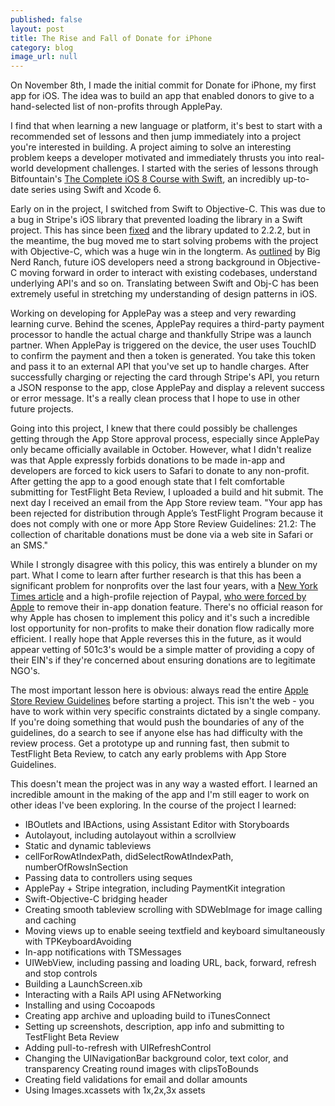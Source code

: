```yaml
---
published: false
layout: post
title: The Rise and Fall of Donate for iPhone
category: blog
image_url: null
---
```


On November 8th, I made the initial commit for Donate for iPhone, my first app for iOS. The idea was to build an app that enabled donors to give to a hand-selected list of non-profits through ApplePay.

I find that when learning a new language or platform, it's best to start with a recommended set of lessons and then jump immediately into a project you're interested in building. A project aiming to solve an interesting problem keeps a developer motivated and immediately thrusts you into real-world development challenges. I started with the series of lessons through Bitfountain's [The Complete iOS 8 Course with Swift](http://bitfountain.io/course/complete-ios8/), an incredibly up-to-date series using Swift and Xcode 6.

Early on in the project, I switched from Swift to Objective-C. This was due to a bug in Stripe's iOS library that prevented loading the library in a Swift project. This has since been [fixed](http://stackoverflow.com/a/26952273/4233556) and the library updated to 2.2.2, but in the meantime, the bug moved me to start solving probems with the project with Objective-C, which was a huge win in the longterm. As [outlined](http://www.bignerdranch.com/blog/ios-developers-need-to-know-objective-c/) by Big Nerd Ranch, future iOS developers need a strong background in Objective-C moving forward in order to interact with existing codebases, understand underlying API's and so on. Translating between Swift and Obj-C has been extremely useful in stretching my understanding of design patterns in iOS.

Working on developing for ApplePay was a steep and very rewarding learning curve. Behind the scenes, ApplePay requires a third-party payment processor to handle the actual charge and thankfully Stripe was a launch partner. When ApplePay is triggered on the device, the user uses TouchID to confirm the payment and then a token is generated. You take this token and pass it to an external API that you've set up to handle charges. After successfully charging or rejecting the card through Stripe's API, you return a JSON response to the app, close ApplePay and display a relevent success or error message. It's a really clean process that I hope to use in other future projects.

Going into this project, I knew that there could possibly be challenges getting through the App Store approval process, especially since ApplePay only became officially available in October. However, what I didn't realize was that Apple expressly forbids donations to be made in-app and developers are forced to kick users to Safari to donate to any non-profit. After getting the app to a good enough state that I felt comfortable submitting for TestFlight Beta Review, I uploaded a build and hit submit. The next day I received an email from the App Store review team. "Your app has been rejected for distribution through Apple’s TestFlight Program because it does not comply with one or more App Store Review Guidelines: 21.2: The collection of charitable donations must be done via a web site in Safari or an SMS."

While I strongly disagree with this policy, this was entirely a blunder on my part. What I come to learn after further research is that this has been a significant problem for nonprofits over the last four years, with a [New York Times article](http://www.nytimes.com/2010/12/09/technology/09charity.html) and a high-profile rejection of Paypal, [who were forced by Apple](http://gizmodo.com/5703765/why-does-apple-make-being-a-charitable-app-so-hard) to remove their in-app donation feature. There's no official reason for why Apple has chosen to implement this policy and it's such a incredible lost opportunity for non-profits to make their donation flow radically more efficient. I really hope that Apple reverses this in the future, as it would appear vetting of 501c3's would be a simple matter of providing a copy of their EIN's if they're concerned about ensuring donations are to legitimate NGO's.

The most important lesson here is obvious: always read the entire [Apple Store Review Guidelines](https://developer.apple.com/app-store/review/guidelines/) before starting a project. This isn't the web - you have to work within very specific constraints dictated by a single company. If you're doing something that would push the boundaries of any of the guidelines, do a search to see if anyone else has had difficulty with the review process. Get a prototype up and running fast, then submit to TestFlight Beta Review, to catch any early problems with App Store Guidelines.

This doesn't mean the project was in any way a wasted effort. I learned an incredible amount in the making of the app and I'm still eager to work on other ideas I've been exploring. In the course of the project I learned:
- IBOutlets and IBActions, using Assistant Editor with Storyboards
- Autolayout, including autolayout within a scrollview
- Static and dynamic tableviews
- cellForRowAtIndexPath, didSelectRowAtIndexPath, numberOfRowsInSection
- Passing data to controllers using seques
- ApplePay + Stripe integration, including PaymentKit integration
- Swift-Objective-C bridging header
- Creating smooth tableview scrolling with SDWebImage for image calling and caching
- Moving views up to enable seeing textfield and keyboard simultaneously with TPKeyboardAvoiding
- In-app notifications with TSMessages
- UIWebView, including passing and loading URL, back, forward, refresh and stop controls
- Building a LaunchScreen.xib
- Interacting with a Rails API using AFNetworking
- Installing and using Cocoapods
- Creating app archive and uploading build to iTunesConnect
- Setting up screenshots, description, app info and submitting to TestFlight Beta Review
- Adding pull-to-refresh with UIRefreshControl
- Changing the UINavigationBar background color, text color, and transparency
Creating round images with clipsToBounds
- Creating field validations for email and dollar amounts
- Using Images.xcassets with 1x,2x,3x assets